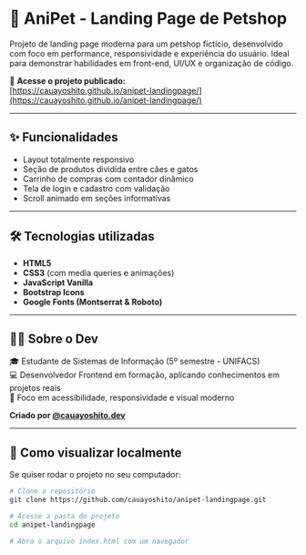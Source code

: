  # 🐾 AniPet - Landing Page de Petshop

Projeto de landing page moderna para um petshop fictício, desenvolvido com foco em performance, responsividade e experiência do usuário. Ideal para demonstrar habilidades em front-end, UI/UX e organização de código.

🔗 **Acesse o projeto publicado:**  
[https://cauayoshito.github.io/anipet-landingpage/](https://cauayoshito.github.io/anipet-landingpage/)

---

## ✨ Funcionalidades

- Layout totalmente responsivo
- Seção de produtos dividida entre cães e gatos
- Carrinho de compras com contador dinâmico
- Tela de login e cadastro com validação
- Scroll animado em seções informativas

---

## 🛠️ Tecnologias utilizadas

- **HTML5**  
- **CSS3** (com media queries e animações)  
- **JavaScript Vanilla**  
- **Bootstrap Icons**  
- **Google Fonts (Montserrat & Roboto)**

---

## 👨‍💻 Sobre o Dev

🎓 Estudante de Sistemas de Informação (5º semestre - UNIFACS)  
💻 Desenvolvedor Frontend em formação, aplicando conhecimentos em projetos reais  
📱 Foco em acessibilidade, responsividade e visual moderno

**Criado por [@cauayoshito.dev](https://www.instagram.com/cauayoshito.dev)**

---

## 🧪 Como visualizar localmente

Se quiser rodar o projeto no seu computador:

```bash
# Clone o repositório
git clone https://github.com/cauayoshito/anipet-landingpage.git

# Acesse a pasta do projeto
cd anipet-landingpage

# Abra o arquivo index.html com um navegador

